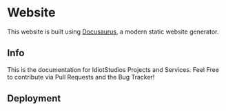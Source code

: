 # Website

This website is built using [Docusaurus](https://docusaurus.io/), a modern static website generator.

## Info

This is the documentation for IdiotStudios Projects and Services.
Feel Free to contribute via Pull Requests and the Bug Tracker!

## Deployment
